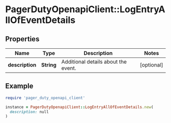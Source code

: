 # PagerDutyOpenapiClient::LogEntryAllOfEventDetails

## Properties

| Name | Type | Description | Notes |
| ---- | ---- | ----------- | ----- |
| **description** | **String** | Additional details about the event. | [optional] |

## Example

```ruby
require 'pager_duty_openapi_client'

instance = PagerDutyOpenapiClient::LogEntryAllOfEventDetails.new(
  description: null
)
```

